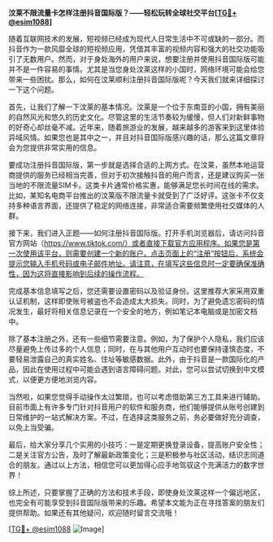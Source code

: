 **汶莱不限流量卡怎样注册抖音国际版？——轻松玩转全球社交平台[[TG💪+ @esim1088](https://t.me/s/esim1088)]**

随着互联网技术的发展，短视频已经成为现代人日常生活中不可或缺的一部分。而抖音作为一款风靡全球的短视频应用，凭借其丰富的视频内容和强大的社交功能吸引了无数用户。然而，对于身处海外的用户来说，想要注册并使用抖音国际版可能并不是一件容易的事情。尤其是当您身处汶莱这样的小国时，网络环境可能会给您带来一些困扰。那么，如何在汶莱顺利注册抖音国际版呢？今天我们就来详细探讨一下这个问题。

首先，让我们了解一下汶莱的基本情况。汶莱是一个位于东南亚的小国，拥有美丽的自然风光和悠久的历史文化。尽管这里的生活节奏较为缓慢，但人们对新鲜事物的好奇心却丝毫不减。近年来，随着旅游业的发展，越来越多的游客来到这里体验异域风情。如果您也是其中之一，并且对抖音国际版感兴趣的话，那么这篇文章将会为您提供非常实用的信息。

要成功注册抖音国际版，第一步就是选择合适的上网方式。在汶莱，虽然本地运营商提供的服务已经相当完善，但对于初次接触抖音的用户而言，还是建议购买一张当地的不限流量SIM卡。这类卡片通常价格实惠，能够满足您长时间在线的需求。比如，某知名电商平台推出的汶莱版不限流量卡就受到了广泛好评。这张卡不仅支持多种语言界面，还提供了稳定的网络连接，非常适合需要频繁使用社交媒体的人群。

接下来，我们进入正题——如何注册抖音国际版。打开手机浏览器后，请访问抖音官方网站（https://www.tiktok.com/）或者直接下载官方应用程序。如果您是第一次使用该平台，则需要创建一个新的账户。点击页面上的“注册”按钮后，系统会提示您输入手机号码或电子邮件地址。请注意，在填写这些信息时一定要确保准确性，因为这将直接影响到后续的操作流程。

完成基本信息填写之后，您还需要设置密码以及验证身份。这里推荐大家采用双重认证机制，这样即使账号被盗也不会造成太大损失。同时，为了避免遗忘密码的情况发生，最好将相关信息记录在一个安全的地方，例如笔记本电脑或是加密文档中。

除了基本注册之外，还有一些细节需要注意。例如，为了保护个人隐私，我们应该尽量避免上传过多的个人信息；同时，在与其他用户互动时也要保持谨慎态度，不要轻易泄露自己的真实姓名、住址等敏感数据。此外，由于抖音是一款国际化的产品，因此在使用过程中可能会遇到语言障碍问题。对此，您可以尝试切换到中文模式，以便更方便地浏览内容。

当然啦，如果您觉得手动操作太过繁琐，也可以考虑借助第三方工具来进行辅助。目前市面上有许多专门针对抖音用户的软件和服务商，他们能够提供从账号创建到日常维护的一站式解决方案。不过，在选择这类服务之前，务必要做好充分调查，以免上当受骗。

最后，给大家分享几个实用的小技巧：一是定期更换登录设备，提高账户安全性；二是关注官方公告，及时了解最新政策变化；三是积极参与社区活动，结识志同道合的朋友。通过以上方法，相信您可以更加得心应手地驾驭这个充满活力的数字世界！

综上所述，只要掌握了正确的方法和技术手段，即使身处汶莱这样一个偏远地区，也完全有可能享受到抖音国际版带来的乐趣。希望本文能为正在寻找答案的朋友们提供帮助。如果还有其他疑问，欢迎随时留言交流哦！

[[TG💪+ @esim1088](https://t.me/s/esim1088) ![Image](https://i.postimg.cc/4NQfJmqS/Snipaste-2025-05-13-00-14-12.png)]